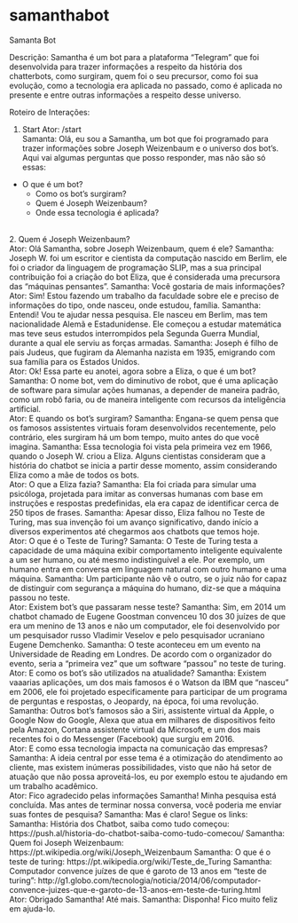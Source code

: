 # samanthabot
Samanta Bot

Descrição: Samantha é um bot para a plataforma “Telegram” que foi desenvolvida para trazer informações a respeito da história dos chatterbots, como surgiram, quem foi o seu precursor, como foi sua evolução, como a tecnologia era aplicada no passado, como é aplicada no presente e entre outras informações a respeito desse universo.

Roteiro de Interações:
1.	Start
Ator: /start
<br>Samanta: Olá, eu sou a Samantha, um bot que foi programado para trazer informações sobre Joseph Weizenbaum e o universo dos bot’s. Aqui vai algumas perguntas que posso responder, mas não são só essas:
- O que é um bot?
	- Como os bot’s surgiram?
	- Quem é Joseph Weizenbaum?
	- Onde essa tecnologia é aplicada?
<br>
2.	Quem é Joseph Weizenbaum?
<br>Ator: Olá Samantha, sobre Joseph Weizenbaum, quem é ele?
Samantha: Joseph W. foi um escritor e cientista da computação nascido em Berlim, ele foi o criador da linguagem de programação SLIP, mas a sua principal contribuição foi a criação do bot Eliza, que é considerada uma precursora das “máquinas pensantes”.
Samantha: Você gostaria de mais informações?
<br>Ator: Sim! Estou fazendo um trabalho da faculdade sobre ele e preciso de informações do tipo, onde nasceu, onde estudou, família.
Samantha: Entendi! Vou te ajudar nessa pesquisa. Ele nasceu em Berlim, mas tem nacionalidade Alemã e Estadunidense. Ele começou a estudar matemática mas teve seus estudos interrompidos pela Segunda Guerra Mundial, durante a qual ele serviu as forças armadas.
Samantha: Joseph é filho de pais Judeus, que fugiram da Alemanha nazista em 1935, emigrando com sua família para os Estados Unidos.
<br>Ator: Ok! Essa parte eu anotei, agora sobre a Eliza, o que é um bot?
Samantha: O nome bot, vem do diminutivo de robot, que é uma aplicação de software para simular ações humanas, a depender de maneira padrão, como um robô faria, ou de maneira inteligente com recursos da inteligência artificial.
<br>Ator: E quando os bot’s surgiram?
Samantha: Engana-se quem pensa que os famosos assistentes virtuais foram desenvolvidos recentemente, pelo contrário, eles surgiram há um bom tempo, muito antes do que você imagina.
Samantha: Essa tecnologia foi vista pela primeira vez em 1966, quando o Joseph W. criou a Eliza. Alguns cientistas consideram que a história do chatbot se inicia a partir desse momento, assim considerando Eliza como a mãe de todos os bots.
<br>Ator: O que a Eliza fazia?
Samantha: Ela foi criada para simular uma psicóloga, projetada para imitar as conversas humanas com base em instruções e respostas predefinidas, ela era capaz de identificar cerca de 250 tipos de frases.
Samantha: Apesar disso, Eliza falhou no Teste de Turing, mas sua invenção foi um avanço significativo, dando início a diversos experimentos até chegarmos aos chatbots que temos hoje.
<br>Ator: O que é o Teste de Turing?
Samanta: O Teste de Turing testa a capacidade de uma máquina exibir comportamento inteligente equivalente a um ser humano, ou até mesmo indistinguível a ele. Por exemplo, um humano entra em conversa em linguagem natural com outro humano e uma máquina.
Samantha: Um participante não vê o outro, se o juiz não for capaz de distinguir com segurança a máquina do humano, diz-se que a máquina passou no teste.
<br>Ator: Existem bot’s que passaram nesse teste?
Samantha: Sim, em 2014 um chatbot chamado de Eugene Goostman convenceu 10 dos 30 juízes de que era um menino de 13 anos e não um computador, ele foi desenvolvido por um pesquisador russo Vladimir Veselov e pelo pesquisador ucraniano Eugene Demchenko.
Samantha: O teste aconteceu em um evento na Universidade de Reading em Londres. De acordo com o organizador do evento, seria a “primeira vez” que um software “passou” no teste de turing.
<br>Ator: E como os bot’s são utilizados na atualidade?
Samantha: Existem vaaarias aplicações, um dos mais famosos é o Watson da IBM que “nasceu” em 2006, ele foi projetado especificamente para participar de um programa de perguntas e respostas, o Jeopardy, na época, foi uma revolução.
Samantha: Outros bot’s famosos são a Siri, assistente virtual da Apple, o Google Now do Google, Alexa que atua em milhares de dispositivos feito pela Amazon, Cortana assistente virtual da Microsoft, e um dos mais recentes foi o do Messenger (Facebook) que surgiu em 2016.
<br>Ator: E como essa tecnologia impacta na comunicação das empresas?
Samantha: A ideia central por esse tema é a otimização do atendimento ao cliente, mas existem inúmeras possibilidades, visto que não há setor de atuação que não possa aproveitá-los, eu por exemplo estou te ajudando em um trabalho acadêmico.
<br>Ator: Fico agradecido pelas informações Samantha! Minha pesquisa está concluída. Mas antes de terminar nossa conversa, você poderia me enviar suas fontes de pesquisa?
Samantha: Mas é claro! Segue os links:
Samantha: História dos Chatbot, saiba como tudo começou: https://push.al/historia-do-chatbot-saiba-como-tudo-comecou/
Samantha: Quem foi Joseph Weizenbaum: https://pt.wikipedia.org/wiki/Joseph_Weizenbaum
Samantha: O que é o teste de turing: https://pt.wikipedia.org/wiki/Teste_de_Turing
Samantha: Computador convence juízes de que é garoto de 13 anos em “teste de turing”: http://g1.globo.com/tecnologia/noticia/2014/06/computador-convence-juizes-que-e-garoto-de-13-anos-em-teste-de-turing.html
<br>Ator: Obrigado Samantha! Até mais.
Samantha: Disponha! Fico muito feliz em ajuda-lo.
